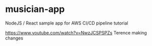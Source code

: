 # musician-app
NodeJS / React sample app for AWS CI/CD pipeline tutorial

https://www.youtube.com/watch?v=NwzJCSPSPZs
Terence making changes
